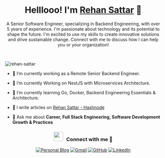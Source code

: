 <h1 align="center">Helllooo!   I'm <a href="https://rehansattar.dev/" target="blank">
Rehan Sattar</a>  👋</h1> 
<p align="center">A Senior Software Engineer, specializing in Backend Engineering, with over 5 years of experience. I'm passionate about technology and its potential to shape the future. I'm excited to use my skills to create innovative solutions and drive sustainable change. Connect with me to discuss how I can help you or your organization! </p>
<br>

<p align="left"> <img src="https://komarev.com/ghpvc/?username=rehan-sattar&label=Profile%20views&color=0e75b6&style=flat" alt="rehan-sattar" /> </p>


- 🔭 I’m currently working as a Remote Senior Backend Engineer. 

- 🌱 I’m currently Working on NestJS with Microservices Architecture.
  
- 🌱 I’m currently learning Go, Docker, Backend Engineering Essentials & Architecture.

- 📝 I write articles on [Rehan Sattar - Hashnode](https://rehansattar.dev/)

- 💬 Ask me about **Career, Full Stack Engineering, Software Development Growth & Practices**

<h3 align="center" > <img src="https://media.giphy.com/media/iY8CRBdQXODJSCERIr/giphy.gif" width="30" height="30" style="margin-right: 10px;">Connect with me 🤝 </h3>

<p align="center">
  <a href="https://rehansattar.now.sh/"><img src="https://img.icons8.com/bubbles/50/000000/web.png" alt="Personal Blog"/></a>
	<a href="mailto:rehansattar117@gmail.com"><img src="https://img.icons8.com/bubbles/50/000000/gmail.png" alt="Gmail"/></a>
	<a href="https://github.com/rehan-sattar"><img src="https://img.icons8.com/bubbles/50/000000/github.png" alt="GitHub"/></a>
	<a href="https://www.linkedin.com/in/rehan-sattar/"><img src="https://img.icons8.com/bubbles/50/000000/linkedin.png" alt="LinkedIn"/></a>
</p>
